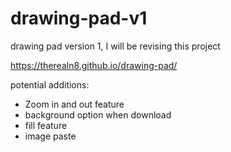 # drawing-pad-v1
drawing pad version 1, I will be revising this project

https://therealn8.github.io/drawing-pad/

potential additions:
- Zoom in and out feature
- background option when download
- fill feature 
- image paste 
